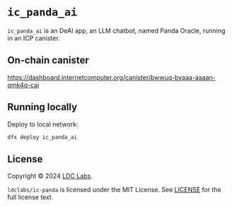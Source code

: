 # `ic_panda_ai`
`ic_panda_ai` is an DeAI app, an LLM chatbot, named Panda Oracle, running in an ICP canister.

## On-chain canister

https://dashboard.internetcomputer.org/canister/bwwuq-byaaa-aaaan-qmk4q-cai

## Running locally

Deploy to local network:
```bash
dfx deploy ic_panda_ai
```

## License
Copyright © 2024 [LDC Labs](https://github.com/ldclabs).

`ldclabs/ic-panda` is licensed under the MIT License. See [LICENSE](LICENSE) for the full license text.